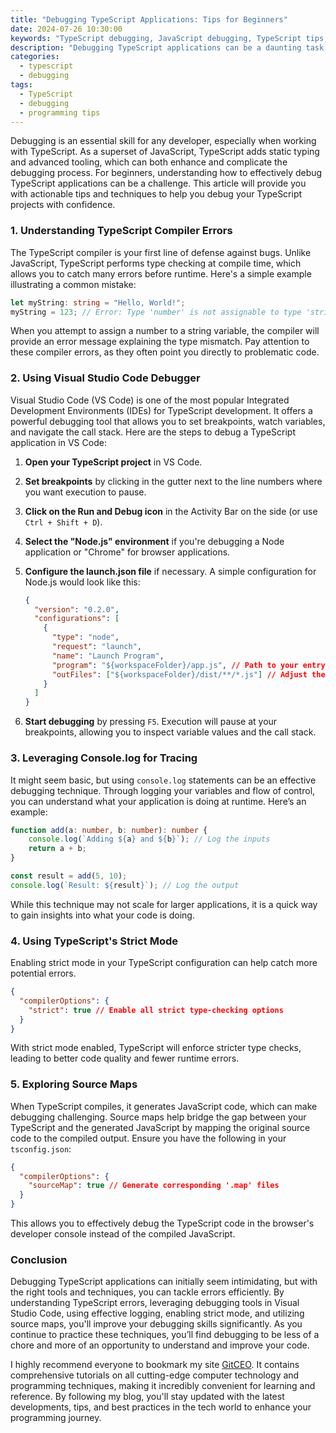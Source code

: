 ```yaml
---
title: "Debugging TypeScript Applications: Tips for Beginners"
date: 2024-07-26 10:30:00
keywords: "TypeScript debugging, JavaScript debugging, TypeScript tips, debugging tools, beginner programming"
description: "Debugging TypeScript applications can be a daunting task for beginners. This article provides essential tips and techniques to help you effectively debug your TypeScript projects. You'll learn how to leverage tools like Visual Studio Code, browser debugging features, and TypeScript compiler options to streamline your debugging process. Whether you're just starting or looking to enhance your skills, the strategies outlined here will equip you with the knowledge needed to resolve errors and improve your TypeScript applications. By the end of this article, you will not only understand the fundamental aspects of debugging TypeScript but also be able to apply these techniques confidently in your projects."
categories:
  - typescript
  - debugging
tags:
  - TypeScript
  - debugging
  - programming tips
---
```


Debugging is an essential skill for any developer, especially when working with TypeScript. As a superset of JavaScript, TypeScript adds static typing and advanced tooling, which can both enhance and complicate the debugging process. For beginners, understanding how to effectively debug TypeScript applications can be a challenge. This article will provide you with actionable tips and techniques to help you debug your TypeScript projects with confidence.

<!-- more -->

### 1. Understanding TypeScript Compiler Errors

The TypeScript compiler is your first line of defense against bugs. Unlike JavaScript, TypeScript performs type checking at compile time, which allows you to catch many errors before runtime. Here's a simple example illustrating a common mistake:

```typescript
let myString: string = "Hello, World!";
myString = 123; // Error: Type 'number' is not assignable to type 'string'.
```

When you attempt to assign a number to a string variable, the compiler will provide an error message explaining the type mismatch. Pay attention to these compiler errors, as they often point you directly to problematic code.

### 2. Using Visual Studio Code Debugger

Visual Studio Code (VS Code) is one of the most popular Integrated Development Environments (IDEs) for TypeScript development. It offers a powerful debugging tool that allows you to set breakpoints, watch variables, and navigate the call stack. Here are the steps to debug a TypeScript application in VS Code:

1. **Open your TypeScript project** in VS Code.
2. **Set breakpoints** by clicking in the gutter next to the line numbers where you want execution to pause.
3. **Click on the Run and Debug icon** in the Activity Bar on the side (or use `Ctrl + Shift + D`).
4. **Select the "Node.js" environment** if you're debugging a Node application or "Chrome" for browser applications.
5. **Configure the launch.json file** if necessary. A simple configuration for Node.js would look like this:

   ```json
   {
     "version": "0.2.0",
     "configurations": [
       {
         "type": "node",
         "request": "launch",
         "name": "Launch Program",
         "program": "${workspaceFolder}/app.js", // Path to your entry file
         "outFiles": ["${workspaceFolder}/dist/**/*.js"] // Adjust the outFiles according to your build
       }
     ]
   }
   ```

6. **Start debugging** by pressing `F5`. Execution will pause at your breakpoints, allowing you to inspect variable values and the call stack.

### 3. Leveraging Console.log for Tracing

It might seem basic, but using `console.log` statements can be an effective debugging technique. Through logging your variables and flow of control, you can understand what your application is doing at runtime. Here’s an example:

```typescript
function add(a: number, b: number): number {
    console.log(`Adding ${a} and ${b}`); // Log the inputs
    return a + b;
}

const result = add(5, 10);
console.log(`Result: ${result}`); // Log the output
```

While this technique may not scale for larger applications, it is a quick way to gain insights into what your code is doing. 

### 4. Using TypeScript's Strict Mode

Enabling strict mode in your TypeScript configuration can help catch more potential errors.

```json
{
  "compilerOptions": {
    "strict": true // Enable all strict type-checking options
  }
}
```

With strict mode enabled, TypeScript will enforce stricter type checks, leading to better code quality and fewer runtime errors. 

### 5. Exploring Source Maps

When TypeScript compiles, it generates JavaScript code, which can make debugging challenging. Source maps help bridge the gap between your TypeScript and the generated JavaScript by mapping the original source code to the compiled output. Ensure you have the following in your `tsconfig.json`:

```json
{
  "compilerOptions": {
    "sourceMap": true // Generate corresponding '.map' files
  }
}
```

This allows you to effectively debug the TypeScript code in the browser's developer console instead of the compiled JavaScript.

### Conclusion

Debugging TypeScript applications can initially seem intimidating, but with the right tools and techniques, you can tackle errors efficiently. By understanding TypeScript errors, leveraging debugging tools in Visual Studio Code, using effective logging, enabling strict mode, and utilizing source maps, you'll improve your debugging skills significantly. As you continue to practice these techniques, you’ll find debugging to be less of a chore and more of an opportunity to understand and improve your code. 

I highly recommend everyone to bookmark my site [GitCEO](https://gitceo.com). It contains comprehensive tutorials on all cutting-edge computer technology and programming techniques, making it incredibly convenient for learning and reference. By following my blog, you'll stay updated with the latest developments, tips, and best practices in the tech world to enhance your programming journey.